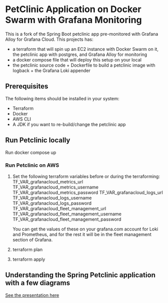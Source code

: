 # PetClinic Application on Docker Swarm with Grafana Monitoring

This is a fork of the Spring Boot petclinic app pre-monitored with Grafana Alloy for Grafana Cloud. 
This projects has:
- a terraform that will spin up an EC2 instance with Docker Swarm on it, the petclinic app with postgres, and Grafana Alloy for monitoring
- a docker compose file that will deploy this setup on your local
- the petclinic source code + Dockerfile to build a petclinic image with logback + the Grafana Loki appender

## Prerequisites

The following items should be installed in your system:

- Terraform
- Docker
- AWS CLI
- A JDK if you want to re-build/change the petclinic app


## Run Petclinic locally

Run docker compose up

### Run Petclinic on AWS

1. Set the following terraform variables before or during the terraforming:
   TF_VAR_grafanacloud_metrics_url
   TF_VAR_grafanacloud_metrics_username
   TF_VAR_grafanacloud_metrics_password
   TF_VAR_grafanacloud_logs_url
   TF_VAR_grafanacloud_logs_username
   TF_VAR_grafanacloud_logs_password
   TF_VAR_grafanacloud_fleet_management_url
   TF_VAR_grafanacloud_fleet_management_username
   TF_VAR_grafanacloud_fleet_management_password

   You can get the values of these on your grafana.com account for Loki and Prometheus, and for the rest it will be in the fleet management section of Grafana.

2. terraform plan
3. terraform apply


## Understanding the Spring Petclinic application with a few diagrams

[See the presentation here](https://speakerdeck.com/michaelisvy/spring-petclinic-sample-application)
